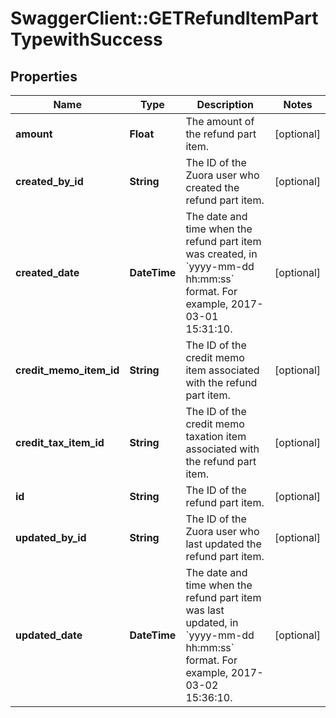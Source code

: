 # SwaggerClient::GETRefundItemPartTypewithSuccess

## Properties
Name | Type | Description | Notes
------------ | ------------- | ------------- | -------------
**amount** | **Float** | The amount of the refund part item.  | [optional] 
**created_by_id** | **String** | The ID of the Zuora user who created the refund part item.  | [optional] 
**created_date** | **DateTime** | The date and time when the refund part item was created, in &#x60;yyyy-mm-dd hh:mm:ss&#x60; format. For example, 2017-03-01 15:31:10.  | [optional] 
**credit_memo_item_id** | **String** | The ID of the credit memo item associated with the refund part item.  | [optional] 
**credit_tax_item_id** | **String** | The ID of the credit memo taxation item associated with the refund part item.  | [optional] 
**id** | **String** | The ID of the refund part item.  | [optional] 
**updated_by_id** | **String** | The ID of the Zuora user who last updated the refund part item.  | [optional] 
**updated_date** | **DateTime** | The date and time when the refund part item was last updated, in &#x60;yyyy-mm-dd hh:mm:ss&#x60; format. For example, 2017-03-02 15:36:10.  | [optional] 


